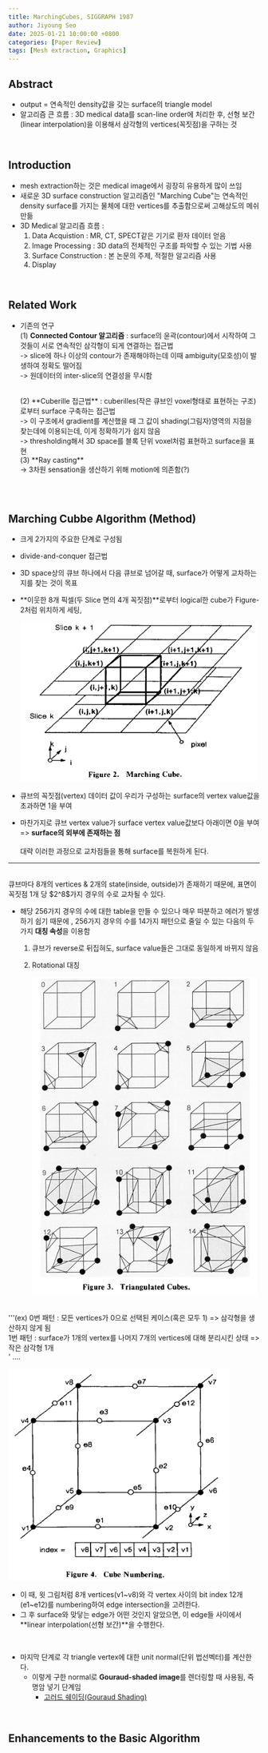 ```yaml
---
title: MarchingCubes, SIGGRAPH 1987
author: Jiyoung Seo
date: 2025-01-21 10:00:00 +0800
categories: [Paper Review]
tags: [Mesh extraction, Graphics]
---
```


<script type="text/javascript">
  MathJax = {
    tex: {
      inlineMath: [['$', '$'], ['\\(', '\\)']]
    }
  };
</script>
<script type="text/javascript" src="https://cdn.jsdelivr.net/npm/mathjax@3/es5/tex-mml-chtml.js"></script>


## Abstract
- output = 연속적인 density값을 갖는 surface의 triangle model
- 알고리즘 큰 흐름 : 3D medical data를 scan-line order에 처리한 후, 선형 보간(linear interpolation)을 이용해서 삼각형의 vertices(꼭짓점)을 구하는 것

<br>

## Introduction
  - mesh extraction하는 것은 medical image에서 굉장히 유용하게 많이 쓰임
  - 새로운 3D surface construction 알고리즘인 "Marching Cube"는 연속적인 density surface를 가지는 물체에 대한 vertices를 추출함으로써 고해상도의 메쉬 만듦
  - 3D Medical 알고리즘 흐름 : 
    1. Data Acquistion
      : MR, CT, SPECT같은 기기로 환자 데이터 얻음
    2. Image Processing
      : 3D data의 전체적인 구조를 파악할 수 있는 기법 사용
    3. Surface Construction
      : 본 논문의 주제, 적절한 알고리즘 사용
    4. Display

<br>

## Related Work
- 기존의 연구 
  <br>
  (1) **Connected Contour 알고리즘** : surface의 윤곽(contour)에서 시작하여 그것들이 서로 연속적인 삼각형이 되게 연결하는 접근법 <br>
    -> slice에 하나 이상의 contour가 존재해야하는데 이때 ambiguity(모호성)이 발생하여 정확도 떨어짐 <br>
    -> 원데이터의 inter-slice의 연결성을 무시함
    
  <br>
  (2) **Cuberille 접근법** : cuberilles(작은 큐브인 voxel형태로 표현하는 구조)로부터 surface 구축하는 접근법 <br>
    -> 이 구조에서 gradient를 계산했을 때 그 값이 shading(그림자)영역의 지점을 찾는데에 이용되는데, 이게 정확하기가 쉽지 않음 <br>
    -> thresholding해서 3D space를 블록 단위 voxel처럼 표현하고 surface을 표현

  <br>
  (3) **Ray casting** <br>
    -> 3차원 sensation을 생산하기 위해 motion에 의존함(?) 
  
<br> <br/>

## Marching Cubbe Algorithm (Method)
 - 크게 2가지의 주요한 단계로 구성됨
  - divide-and-conquer 접근법
  - 3D space상의 큐브 하나에서 다음 큐브로 넘어갈 때, surface가 어떻게 교차하는지를 찾는 것이 목표
  - **이웃한 8개 픽셀(두 Slice 면의 4개 꼭짓점)**로부터 logical한 cube가 Figure-2처럼 위치하게 세팅,
    
    ![figure2_MarchingCube.png](assets/img/posts_storage/MarchingCube/figure2.png)
  
  - 큐브의 꼭짓점(vertex) 데이터 값이 우리가 구성하는 surface의 vertex value값을 초과하면 1을 부여 
  - 마찬가지로 큐브 vertex value가 surface vertex value값보다 아래이면 0을 부여
    => **surface의 외부에 존재하는 점**
    <br><br/> 대략 이러한 과정으로 교차점들을 통해 surface를 복원하게 된다. <br>

---
<br>
큐브마다 8개의 vertices & 2개의 state(inside, outside)가 존재하기 때문에, 표면이 꼭짓점 1개 당 $2^8$가지 경우의 수로 교차될 수 있다.
<br>

- 해당 256가지 경우의 수에 대한 table을 만들 수 있으나 매우 따분하고 에러가 발생하기 쉽기 때문에 , 256가지 경우의 수를 14가지 패턴으로 줄일 수 있는 다음의 두 가지 **대칭 속성**을 이용함
  1. 큐브가 reverse로 뒤집혀도, surface value들은 그대로 동일하게 바뀌지 않음
  2. Rotational 대칭
   
      ![figure3_triangulated_Cubes.png](assets/img/posts_storage/MarchingCube/figure3.png)

<br>
    '''(ex) 0번 패턴 : 모든 vertices가 0으로 선택된 케이스(혹은 모두 1) => 삼각형을 생산하지 않게 됨 <br>
         1번 패턴 : surface가 1개의 vertex를 나머지 7개의 vertices에 대해 분리시킨 상태 => 작은 삼각형 1개 <br> '
         ....
        

   ![figure4_Triangulated_Cubes.png](assets/img/posts_storage/MarchingCube/figure4.png)

- 이 때, 윗 그림처럼 8개 vertices(v1~v8)와 각 vertex 사이의 bit index 12개(e1~e12)를 numbering하여 edge intersection을 고려한다.
- 그 후 surface와 맞닿는 edge가 어떤 것인지 알았으면, 이 edge들 사이에서 **linear interpolation(선형 보간)**을 수행한다.

<br>

- 마지막 단계로 각 triangle vertex에 대한 unit normal(단위 법선벡터)를 계산한다.
  - 이렇게 구한 normal로 **Gouraud-shaded image**를 렌더링할 때 사용됨, 즉 명암 넣기 단계임
    - [고러드 쉐이딩(Gouraud Shading)](https://chicken2beef.tistory.com/30)



<br>

## Enhancements to the Basic Algorithm
